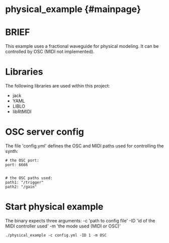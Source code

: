physical_example {#mainpage}
=======================

# BRIEF

This example uses a fractional waveguide for physical modeling.
It can be controlled by OSC (MIDI not implemented).

# Libraries

The following libraries are used within this project:

* jack
* YAML
* LIBLO
* libRtMIDI

# OSC server config

The file 'config.yml' defines
the OSC and MIDI paths used
for controlling the synth:

```
# the OSC port:
port: 6666


# the OSC paths used:
path1: "/trigger"
path2: "/gain"
```

# Start physical example

The binary expects three arguments:
-c 'path to config file'
-ID 'id of the MIDI controller used'
-m 'the mode used (MIDI or OSC)'

```
./physical_example -c config.yml -ID 1 -m OSC
```



